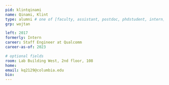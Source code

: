 ```yaml
---
pid: klintqinami
name: Qinami, Klint
type: alumni # one of [faculty, assistant, postdoc, phdstudent, intern]
grp: wojtan

left: 2017
formerly: Intern
career: Staff Engineer at Qualcomm
career-as-of: 2023

# optional fields
room: Lab Building West, 2nd floor, 108
home: 
email: kq2129@columbia.edu
bio:
---
```


